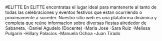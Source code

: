 #ELITTE
En ELITTE encontratas el lugar ideal para mantenerte al tanto de todas las celebraciones y eventos festivos que estan ocurriendo o proximamente a suceder. Nuestro sitio web es una plataforma dinámica y completa que reúne informacion sobre diversas fiestas alrededor de Sabaneta.
-Daniel Agudelo (Docente)
-Maria Jose
-Sara Ruiz
-Melissa Pulgarin
-Hillary Palacios
-Manuela Ochoa
-Juan Tirado
